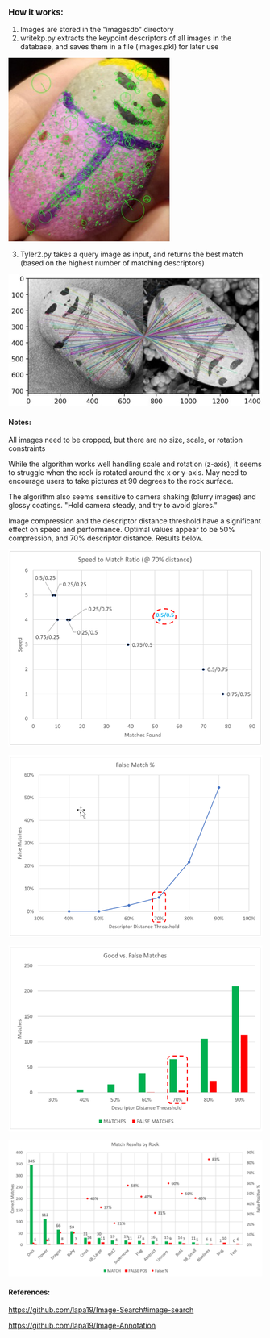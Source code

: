 ### How it works:

1.  Images are stored in the "imagesdb" directory
2.  writekp.py extracts the keypoint descriptors of all images in the database, and saves them in a file (images.pkl) for later use

![](Documentation/DescriptorPic.JPG)

3.  Tyler2.py takes a query image as input, and returns the best match (based on the highest number of matching descriptors)

![](Documentation/MatchingDescriptorsPic.JPG)

#### Notes:

All images need to be cropped, but there are no size, scale, or rotation constraints

While the algorithm works well handling scale and rotation (z-axis), it seems to
struggle when the rock is rotated around the x or y-axis.  May need to
encourage users to take pictures at 90 degrees to the rock surface.

The algorithm also seems sensitive to camera shaking (blurry images) and
glossy coatings.  "Hold camera steady, and try to avoid glares."

Image compression and the descriptor distance threshold have a significant
effect on speed and performance.  Optimal values appear to be 50% compression, 
and 70% descriptor distance.  Results below.

![](Documentation/SpeedMatchGraph.png)

![](Documentation/MatchesRatoGraph.png)

![](Documentation/MatchesGraph.png)

![](Documentation/MatchesByRock.png)

#### References:

https://github.com/lapa19/Image-Search#image-search

https://github.com/lapa19/Image-Annotation